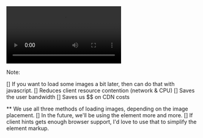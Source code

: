 <video  autoplay loop>
	<source src="lib/picture_element.mp4" type="video/mp4" />
</video>


Note:

  [] If you want to load some images a bit later, then can do that with javascript.
    [] Reduces client resource contention (network & CPU) 
    [] Saves the user bandwidth
    [] Saves us $$ on CDN costs

** We use all three methods of loading images, depending on the image placement. 
  [] In the future, we'll be using the <Picture> element more and more.
  [] If client hints gets enough browser support, I'd love to use that to simplify the <Picture> element markup.